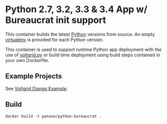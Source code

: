 # Python 2.7, 3.2, 3.3 & 3.4 App w/ Bureaucrat init support

This container builds the latest [Python](http://python.org) versions from source. An empty [virtualenv](https://github.com/pypa/virtualenv) is provided for each Python version.

This container is used to support runtime Python app deployment with the use of [voltgrid.py](https://github.com/voltgrid/voltgrid-pie) or build time deployment using build steps contained in your own Dockerfile.

## Example Projects

See [Voltgrid Django Example](https://github.com/voltgrid/voltgrid-django-example).

## Build

    docker build -t panuno/python-bureaucrat .
